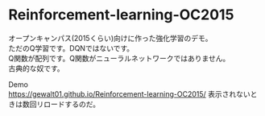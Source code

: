 # Reinforcement-learning-OC2015
オープンキャンパス(2015くらい)向けに作った強化学習のデモ。\
ただのQ学習です。DQNではないです。\
Q関数が配列です。Q関数がニューラルネットワークではありません。\
古典的な奴です。

Demo \
https://gewalt01.github.io/Reinforcement-learning-OC2015/
表示されないときは数回リロードするのだ。
